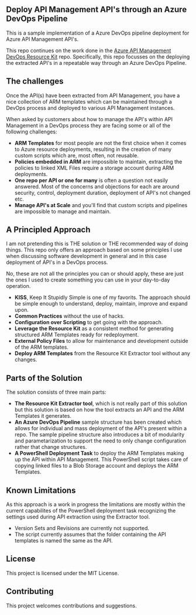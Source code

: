 ## Deploy API Management API's through an Azure DevOps Pipeline
This is a sample implementation of a Azure DevOps pipeline deployment for Azure API Management API's.

This repo continues on the work done in the [Azure API Management DevOps Resource Kit](https://github.com/Azure/azure-api-management-devops-resource-kit) repo. Specifically, this repo focusses on the deploying the extracted API's in a repeatable way through an Azure DevOps Pipeline.

## The challenges
Once the API(s) have been extracted from API Management, you have a nice collection of ARM templates which can be maintained through a DevOps process and deployed to various API Management instances.

When asked by customers about how to manage the API's within API Management in a DevOps process they are facing some or all of the following challenges:

* **ARM Templates** for most people are not the first choice when it comes to Azure resource deployments, resulting in the creation of many custom scripts which are, most often, not reusable.
* **Policies embedded in ARM** are impossible to maintain, extracting the policies to linked XML Files require a storage account during ARM deployments.
* **One repo per API or one for many** is often a question not easily answered. Most of the concerns and objections for each are around security, control, deployment duration, deployment of API's not changed etc.
* **Manage API's at Scale** and you'll find that custom scripts and pipelines are impossible to manage and maintain.   

## A Principled Approach
I am not pretending this is THE solution or THE recommended way of doing things. This repo only offers an approach based on some principles I use when discussing software development in general and in this case deployment of API's in a DevOps process.

No, these are not all the principles you can or should apply, these are just the ones I used to create something you can use in your day-to-day operation.

* **KISS**, Keep It Stupidly Simple is one of my favorits. The approach should be simple enough to understand, deploy, maintain, improve and expand upon. 
* **Common Practices** without the use of hacks.
* **Configuration over Scripting** to get going with the approach. 
* **Leverage the Resource Kit** as a consistent method for generating structured ARM Templates ready for redeployment.
* **External Policy Files** to allow for maintenance and development outside of the ARM templates.
* **Deploy ARM Templates** from the Resource Kit Extractor tool without any changes.

## Parts of the Solution
The solution consists of three main parts:
* **The Resource Kit Extractor tool**, which is not really part of this solution but this solution is based on how the tool extracts an API and the ARM Templates it generates. 
* **An Azure DevOps Pipeline** sample structure has been created which allows for individual and mass deployment of the API's present within a repo. The sample pipeline structure also introduces a bit of modularity and parametarization to support the need to only change configuration rather that change structures.
* **A PowerShell Deployment Task** to deploy the ARM Templates making up the API within API Management. This PowerShell script takes care of copying linked files to a Blob Storage account and deploys the ARM Templates.

## Known Limitations
As this approach is a work in progress the limitations are mostly within the current capabilites of the PowerShell deployment task recognizing the settings used during API extraction using the Extractor tool.
* Version Sets and Revisions are currently not supported.
* The script currently assumes that the folder containing the API templates is named the same as the API.
  
## License
This project is licensed under the MIT License.

## Contributing
This project welcomes contributions and suggestions. 